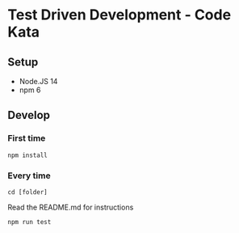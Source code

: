 # Test Driven Development - Code Kata

## Setup
* Node.JS 14
* npm 6

## Develop

### First time

`npm install`

### Every time

`cd [folder]`

Read the README.md for instructions

`npm run test`
